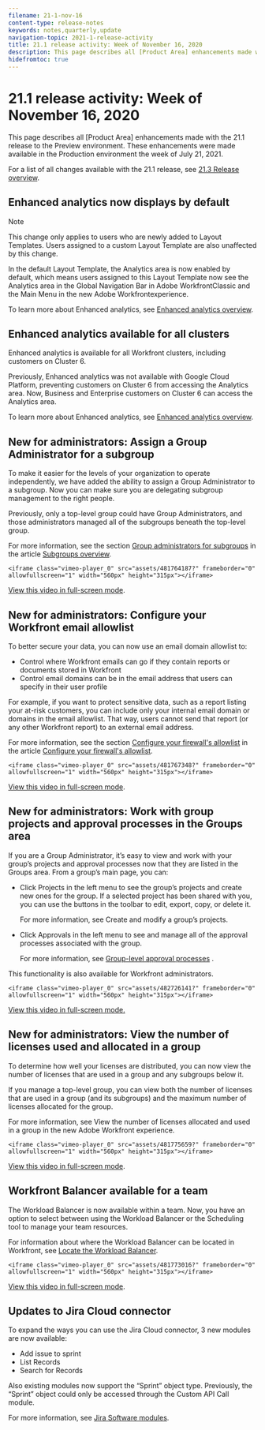 ```yaml
---
filename: 21-1-nov-16
content-type: release-notes
keywords: notes,quarterly,update
navigation-topic: 2021-1-release-activity
title: 21.1 release activity: Week of November 16, 2020
description: This page describes all [Product Area] enhancements made with the 21.1 release to the Preview environment. These enhancements were made available in the Production environment the week of July 21, 2021.
hidefromtoc: true
---
```


# 21.1 release activity:&nbsp;Week of November 16, 2020

This page describes all [Product Area] enhancements made with the 21.1 release to the Preview environment. These enhancements were made available in the Production environment the week of July 21, 2021.

For a list of all changes available with the 21.1 release, see [21.3 Release overview](../../../product-announcements/product-releases/21.3-release-activity/21-3-release-overview.md).

## Enhanced analytics now displays by default

>[!NOTE]
>
>This change only applies to users who are newly added to Layout Templates. Users assigned to a custom Layout Template are also unaffected by this change.

In the default Layout Template, the Analytics area is now enabled by default, which means users assigned to this Layout Template now see the Analytics area in the Global Navigation Bar in Adobe WorkfrontClassic and the Main Menu in the new Adobe Workfrontexperience.

To learn more about Enhanced analytics, see [Enhanced analytics overview](../../../enhanced-analytics/enhanced-analytics-overview.md).

## Enhanced analytics available for all clusters

Enhanced analytics is available for all Workfront clusters, including customers on Cluster 6.

Previously, Enhanced analytics was not available with Google Cloud Platform, preventing customers on Cluster 6 from accessing the Analytics area. Now, Business and Enterprise customers on Cluster 6 can access the Analytics area.

To learn more about Enhanced analytics, see [Enhanced analytics overview](../../../enhanced-analytics/enhanced-analytics-overview.md).

## New for administrators: Assign a Group Administrator for a subgroup

To make it easier for the levels of your organization to operate independently, we have added the ability to assign a Group Administrator to a subgroup. Now you can make sure you are delegating subgroup management to the right people.

Previously, only a top-level group could have Group Administrators, and those administrators managed all of the subgroups beneath the top-level group.

For more information, see the section [Group administrators for subgroups](../../../administration-and-setup/manage-groups/groups-overview/subgroups.md#for) in the article [Subgroups overview](../../../administration-and-setup/manage-groups/groups-overview/subgroups.md).

```<iframe class="vimeo-player_0" src="assets/481764187?" frameborder="0" allowfullscreen="1" width="560px" height="315px"></iframe>```

[View this video in full-screen mode](https://vimeo.com/481764187/855b405a46).

## New for administrators: Configure your Workfront email allowlist

To better secure your data, you can now use an email domain allowlist to:

* Control where Workfront emails can go if they contain reports or documents stored in Workfront
* Control email domains can be in the email address that users can specify in their user profile

For example, if you want to protect sensitive data, such as a report listing your at-risk customers, you can include only your internal email domain or domains in the email allowlist. That way, users cannot send that report (or any other Workfront report) to an external email address.

For more information, see the section [Configure your firewall's allowlist](../../../administration-and-setup/get-started-wf-administration/configure-your-firewall.md#configur) in the article [Configure your firewall's allowlist](../../../administration-and-setup/get-started-wf-administration/configure-your-firewall.md).

```<iframe class="vimeo-player_0" src="assets/481767348?" frameborder="0" allowfullscreen="1" width="560px" height="315px"></iframe>```

[View this video in full-screen mode](https://vimeo.com/481767348/e3f72f418e).

## New for administrators: Work with group projects and approval processes in the Groups area

If you are a Group Administrator, it’s easy to view and work with your group’s projects and approval processes now that they are listed in the Groups area. From a group’s main page, you can:

* Click Projects in the left menu to see the group’s projects and create new ones for the group. If a selected project has been shared with you, you can use the buttons in the toolbar to edit, export, copy, or delete it.

  For more information, see Create and modify a group’s projects.

* Click Approvals in the left menu to see and manage all of the approval processes associated with the group.

  For more information, see  [Group-level approval processes](../../../administration-and-setup/manage-groups/work-with-group-objects/create-and-modify-groups-approval-processes.md) .

This functionality is also available for Workfront administrators.

```<iframe class="vimeo-player_0" src="assets/482726141?" frameborder="0" allowfullscreen="1" width="560px" height="315px"></iframe>```

[View this video in full-screen mode.](https://vimeo.com/482726141/a9cf241425)

## New for administrators: View the number of licenses used and allocated in a group

To determine how well your licenses are distributed, you can now view the number of licenses that are used in a group and any subgroups below it.

If you manage a top-level group, you can view both the number of licenses that are used in a group (and its subgroups) and the maximum number of licenses allocated for the group.

For more information, see View the number of licenses allocated and used in a group in the new Adobe Workfront experience.

```<iframe class="vimeo-player_0" src="assets/481775659?" frameborder="0" allowfullscreen="1" width="560px" height="315px"></iframe>```

[View this video in full-screen mode](https://vimeo.com/481775659/474d71d8ee).

## Workfront Balancer available for a team

The Workload Balancer is now available within a team. Now, you have an option to select between using the Workload Balancer or the Scheduling tool to manage your team resources.

For information about where the Workload Balancer can be located in Workfront, see [Locate the Workload Balancer](../../../resource-mgmt/workload-balancer/locate-workload-balancer.md).

```<iframe class="vimeo-player_0" src="assets/481773016?" frameborder="0" allowfullscreen="1" width="560px" height="315px"></iframe>```

[View this video in full-screen mode](https://vimeo.com/481773016/2f660f9f36).

## Updates to Jira Cloud connector

To expand the ways you can use the Jira Cloud connector, 3 new modules are now available:

* Add issue to sprint
* List Records
* Search for Records

Also existing modules now support the “Sprint” object type. Previously, the “Sprint” object could only be accessed through the Custom API Call module.

For more information, see [Jira Software modules](../../../workfront-fusion/apps-and-their-modules/jira-software-modules.md).
